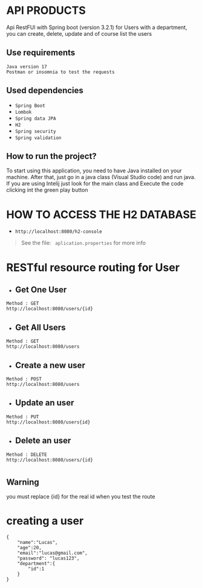 # API PRODUCTS
Api RestFUl with Spring boot (version 3.2.1) for Users with a department, you can create, delete, update and of course list the users

## Use requirements
``Java version 17`` <br>
``Postman or insomnia to test the requests``

## Used dependencies
- ``Spring Boot``<br>
- ``Lombok``<br>
- ``Spring data JPA``<br>
- ``H2``<br>
- ``Spring security``<br>
- ``Spring validation``<br>



## How to run the project?
To start using this application, you need to have Java installed on your machine. After that, just go in a java class (Visual Studio code) and run java. If you are using Intelij just look for the main class and Execute the code clicking int the green play button

# HOW TO ACCESS THE H2 DATABASE
- ``http://localhost:8080/h2-console ``
> See the file: `` aplication.properties`` for more info


# RESTful resource routing for User

- ## Get One User
``Method : GET`` <br>
``http://localhost:8080/users/{id}``
- ## Get All Users
``Method : GET`` <br>
``http://localhost:8080/users``
- ## Create a new user
``Method : POST`` <br>
``http://localhost:8080/users`` <br>
- ## Update an user
``Method : PUT`` <br>
``http://localhost:8080/users{id}`` <br>
- ## Delete an user
``Method : DELETE`` <br>
``http://localhost:8080/users/{id}``

# 
## Warning

you must replace {id} for the real id when you test the route


# creating a user

```
{
    "name":"Lucas",
    "age":20,
    "email":"lucas@gmail.com",
    "password": "lucas123",
    "department":{
        "id":1
    }
}
```